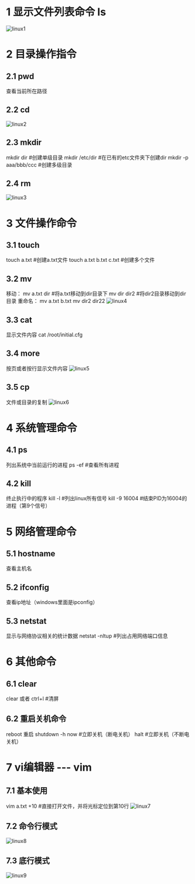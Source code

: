 # 1 显示文件列表命令 ls
![linux1](https://github.com/killmichael/Scala.github.io/blob/main/linux1.png)

# 2 目录操作指令
## 2.1 pwd
查看当前所在路径

## 2.2 cd
![linux2](https://github.com/killmichael/Scala.github.io/blob/main/linux2.png)

## 2.3 mkdir
mkdir dir  #创建单级目录
mkdir /etc/dir  #在已有的etc文件夹下创建dir
mkdir -p aaa/bbb/ccc  #创建多级目录

## 2.4 rm
![linux3](https://github.com/killmichael/Scala.github.io/blob/main/linux3.png)

# 3 文件操作命令
## 3.1 touch
touch a.txt  #创建a.txt文件
touch a.txt b.txt c.txt  #创建多个文件

## 3.2 mv
移动： mv a.txt dir  #将a.txt移动到dir目录下
       mv dir dir2   #将dir2目录移动到dir目录
重命名： mv a.txt b.txt
         mv dir2 dir22
![linux4](https://github.com/killmichael/Scala.github.io/blob/main/linux4.png)

## 3.3 cat
显示文件内容
cat /root/initial.cfg

## 3.4 more
按页或者按行显示文件内容
![linux5](https://github.com/killmichael/Scala.github.io/blob/main/linux5.png)

## 3.5 cp
文件或目录的复制
![linux6](https://github.com/killmichael/Scala.github.io/blob/main/linux6.png)

# 4 系统管理命令
## 4.1 ps
列出系统中当前运行的进程
ps -ef  #查看所有进程

## 4.2 kill
终止执行中的程序
kill -l  #列出linux所有信号
kill -9 16004  #结束PID为16004的进程（第9个信号）

# 5 网络管理命令
## 5.1 hostname
查看主机名

## 5.2 ifconfig
查看ip地址（windows里面是ipconfig）

## 5.3 netstat
显示与网络协议相关的统计数据
netstat -nltup #列出占用网络端口信息

# 6 其他命令
## 6.1 clear
clear 或者 ctrl+l  #清屏

## 6.2 重启关机命令
reboot 重启
shutdown -h now  #立即关机（断电关机）
halt  #立即关机（不断电关机）

# 7 vi编辑器 --- vim
## 7.1 基本使用
vim a.txt +10  #直接打开文件，并将光标定位到第10行
![linux7](https://github.com/killmichael/Scala.github.io/blob/main/linux7.png)

## 7.2 命令行模式
![linux8](https://github.com/killmichael/Scala.github.io/blob/main/linux8.png)

## 7.3 底行模式
![linux9](https://github.com/killmichael/Scala.github.io/blob/main/linux9.png)





